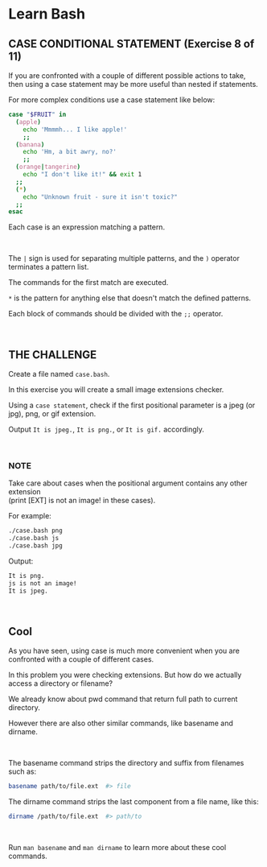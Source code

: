 # Learn Bash

## CASE CONDITIONAL STATEMENT (Exercise 8 of 11)

If you are confronted with a couple of different possible actions to take,
then using a case statement may be more useful than nested if statements.

For more complex conditions use a case statement like below:

```bash
case "$FRUIT" in
  (apple)
    echo 'Mmmmh... I like apple!'
    ;;
  (banana)
    echo 'Hm, a bit awry, no?'
    ;;
  (orange|tangerine)
    echo "I don't like it!" && exit 1
  ;;
  (*)
    echo "Unknown fruit - sure it isn't toxic?"
  ;;
esac
```

Each case is an expression matching a pattern.

</br>

The `|` sign is used for separating multiple patterns, and the `)` operator terminates a pattern list.

The commands for the first match are executed.

`*` is the pattern for anything else that doesn't match the defined patterns.

Each block of commands should be divided with the `;;` operator.

</br>

## THE CHALLENGE

Create a file named `case.bash`.

In this exercise you will create a small image extensions checker.

Using a `case statement`, check if the first positional parameter is a jpeg (or
jpg), png, or gif extension.

Output `It is jpeg.`, `It is png.`, or `It is gif.` accordingly.

</br>

### NOTE

Take care about cases when the positional argument contains any other extension</br>
(print [EXT] is not an image! in these cases).

For example:

```txt
./case.bash png
./case.bash js
./case.bash jpg
```

Output:

```txt
It is png.
js is not an image!
It is jpeg.
```

</br>

## Cool

As you have seen, using case is much more convenient when you are confronted with a couple of different cases.

In this problem you were checking extensions. But how do we actually access a directory or filename?

We already know about pwd command that return full path to current directory.

However there are also other similar commands, like basename and dirname.

</br>

The basename command strips the directory and suffix from filenames such as:

```bash
basename path/to/file.ext  #> file
```

The dirname command strips the last component from a file name, like this:

```bash
dirname /path/to/file.ext  #> path/to
```

</br>

Run `man basename` and `man dirname` to learn more about these cool commands.
